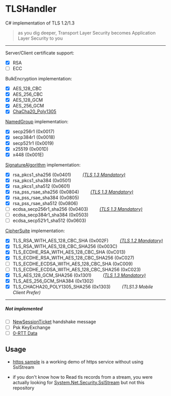 # TLSHandler
C# implementation of TLS 1.2/1.3
> as you dig deeper, Transport Layer Security becomes Application Layer Security to you

****

Server/Client certificate support:
- [x] RSA
- [ ] ECC

BulkEncryption implementation:
- [x] AES_128_CBC
- [x] AES_256_CBC
- [x] AES_128_GCM
- [x] AES_256_GCM
- [x] [ChaCha20_Poly1305](https://tools.ietf.org/html/rfc8439)

[NamedGroup](https://tools.ietf.org/html/rfc8422#section-5.1.1) implementation:
- [x] secp256r1 (0x0017)
- [x] secp384r1 (0x0018)
- [x] secp521r1 (0x0019)
- [x] x25519 (0x001D)
- [x] x448 (0x001E)

[SignatureAlgorithm](https://tools.ietf.org/html/rfc8446#section-4.2.3) implementation:
- [x] rsa_pkcs1_sha256 (0x0401) &emsp;&emsp; _[(TLS 1.3 Mandatory)](https://tools.ietf.org/html/rfc8446#section-9.1)_
- [x] rsa_pkcs1_sha384 (0x0501)
- [x] rsa_pkcs1_sha512 (0x0601)
- [x] rsa_pss_rsae_sha256 (0x0804) &emsp;&emsp; _[(TLS 1.3 Mandatory)](https://tools.ietf.org/html/rfc8446#section-9.1)_
- [x] rsa_pss_rsae_sha384 (0x0805)
- [x] rsa_pss_rsae_sha512 (0x0806)
- [ ] ecdsa_secp256r1_sha256 (0x0403) &emsp;&emsp; _[(TLS 1.3 Mandatory)](https://tools.ietf.org/html/rfc8446#section-9.1)_
- [ ] ecdsa_secp384r1_sha384 (0x0503)
- [ ] ecdsa_secp521r1_sha512 (0x0603)

[CipherSuite](https://tools.ietf.org/html/rfc8446#appendix-B.4) implementation:
- [x] TLS\_RSA\_WITH\_AES\_128\_CBC\_SHA (0x002F) &emsp;&emsp; _[(TLS 1.2 Mandatory)](https://tools.ietf.org/html/rfc5246#section-9)_
- [x] TLS_RSA_WITH_AES_128_CBC_SHA256 (0x003C)
- [x] TLS_ECDHE_RSA_WITH_AES_128_CBC_SHA (0xC013)
- [x] TLS_ECDHE_RSA_WITH_AES_128_CBC_SHA256 (0xC027)
- [ ] TLS_ECDHE_ECDSA_WITH_AES_128_CBC_SHA (0xC009)
- [ ] TLS_ECDHE_ECDSA_WITH_AES_128_CBC_SHA256 (0xC023)
- [x] TLS\_AES\_128\_GCM\_SHA256 (0x1301) &emsp;&emsp; _[(TLS 1.3 Mandatory)](https://tools.ietf.org/html/rfc8446#section-9.1)_
- [x] TLS_AES_256_GCM_SHA384 (0x1302)
- [x] TLS\_CHACHA20\_POLY1305\_SHA256 (0x1303) &emsp;&emsp; _(TLS1.3 Mobile Client Prefer)_

****

##### Not implemented
- [ ] [NewSessionTicket](https://tools.ietf.org/html/rfc8446#section-4.6.1) handshake message
- [ ] Psk KeyExchange
- [ ] [0-RTT Data](https://tools.ietf.org/html/rfc8446#section-2.3)

## Usage

* [https sample](https://github.com/whSwitching/TLSHandler/tree/master/Projects/SampleHttps) is a working demo of https service without using SslStream

* if you don&apos;t know how to Read tls records from a stream, you were actually looking for [System.Net.Security.SslStream](https://docs.microsoft.com/en-us/dotnet/api/system.net.security.sslstream?view=netframework-4.8) but not this repository
